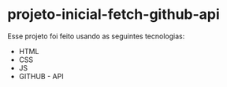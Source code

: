 # projeto-inicial-fetch-github-api #
Esse projeto foi feito usando as seguintes tecnologias:
* HTML
* CSS
* JS
* GITHUB - API

